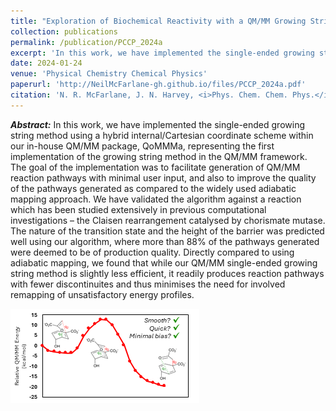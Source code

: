 ```yaml
---
title: "Exploration of Biochemical Reactivity with a QM/MM Growing String Method"
collection: publications
permalink: /publication/PCCP_2024a
excerpt: 'In this work, we have implemented the single-ended growing string method using a hybrid internal/Cartesian coordinate scheme within our in-house QM/MM package, QoMMMa, representing the first implementation of the growing string method in the QM/MM framework.'
date: 2024-01-24
venue: 'Physical Chemistry Chemical Physics'
paperurl: 'http://NeilMcFarlane-gh.github.io/files/PCCP_2024a.pdf'
citation: 'N. R. McFarlane, J. N. Harvey, <i>Phys. Chem. Chem. Phys.</i>, <strong>2024</strong>, 26, 5999-6007.'
---
```


***Abstract:*** In this work, we have implemented the single-ended growing string method using a hybrid internal/Cartesian coordinate scheme within our in-house QM/MM package, QoMMMa, representing the first implementation of the growing string method in the QM/MM framework. The goal of the implementation was to facilitate generation of QM/MM reaction pathways with minimal user input, and also to improve the quality of the pathways generated as compared to the widely used adiabatic mapping approach. We have validated the algorithm against a reaction which has been studied extensively in previous computational investigations – the Claisen rearrangement catalysed by chorismate mutase. The nature of the transition state and the height of the barrier was predicted well using our algorithm, where more than 88% of the pathways generated were deemed to be of production quality. Directly compared to using adiabatic mapping, we found that while our QM/MM single-ended growing string method is slightly less efficient, it readily produces reaction pathways with fewer discontinuites and thus minimises the need for involved remapping of unsatisfactory energy profiles.


![TOC_graphic](/images/TOC_PCCP_2024a.png)

